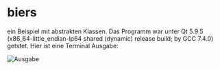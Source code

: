 # biers
ein Beispiel mit abstrakten Klassen. 
Das Programm war unter Qt 5.9.5 (x86_64-little_endian-lp64 shared (dynamic) release build; by GCC 7.4.0) getstet.
Hier ist eine Terminal Ausgabe:

![Ausgabe](https://user-images.githubusercontent.com/90817262/133552333-294e162d-4d94-430e-b582-d0ca09a6621b.jpg)

